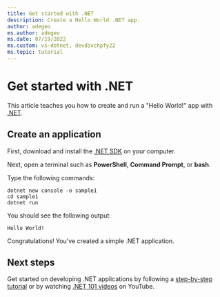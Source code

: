 ```yaml
---
title: Get started with .NET
description: Create a Hello World .NET app.
author: adegeo
ms.author: adegeo
ms.date: 07/19/2022
ms.custom: vs-dotnet, devdivchpfy22
ms.topic: tutorial
---
```


# Get started with .NET

This article teaches you how to create and run a "Hello World!" app with [.NET](introduction.md).

## Create an application

First, download and install the [.NET SDK](https://dotnet.microsoft.com/download/dotnet) on your computer.

Next, open a terminal such as **PowerShell**, **Command Prompt**, or **bash**.

Type the following commands:

```dotnetcli
dotnet new console -o sample1
cd sample1
dotnet run
```

You should see the following output:

```output
Hello World!
```

Congratulations! You've created a simple .NET application.

## Next steps

Get started on developing .NET applications by following a [step-by-step tutorial](../standard/get-started.md) or by watching [.NET 101 videos](https://www.youtube.com/playlist?list=PLdo4fOcmZ0oWoazjhXQzBKMrFuArxpW80) on YouTube.
